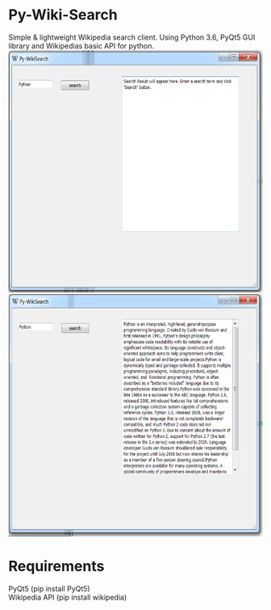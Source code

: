 # Py-Wiki-Search
Simple &amp; lightweight Wikipedia search client. Using Python 3.6, PyQt5 GUI library and Wikipedias basic API for python.
<img src="Capture.PNG" width="640" height="480"></img>
<img src="Capture2.PNG" width="640" height="480"></img>

# Requirements 
PyQt5 (pip install PyQt5)
<br>
Wikipedia API (pip install wikipedia)
